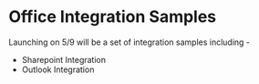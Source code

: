 Office Integration Samples
===========================

Launching on 5/9 will be a set of integration samples including - 
* Sharepoint Integration
* Outlook Integration

